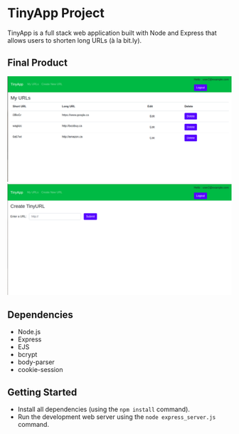 # TinyApp Project

TinyApp is a full stack web application built with Node and Express that allows users to shorten long URLs (à la bit.ly).

## Final Product

!["Page displaying urls when user is logged in"](https://github.com/shilpa-john/TinyApp1/blob/master/docs/new1.png)
!["Page For Creating New Url Is Displayed!"](https://github.com/shilpa-john/TinyApp1/blob/master/docs/new3.png)

## Dependencies

- Node.js
- Express
- EJS
- bcrypt
- body-parser
- cookie-session

## Getting Started

- Install all dependencies (using the `npm install` command).
- Run the development web server using the `node express_server.js` command.

